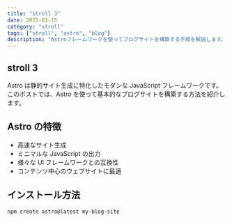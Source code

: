 ```yaml
---
title: "stroll 3"
date: 2025-01-15
category: "stroll"
tags: ["stroll", "astro", "blog"]
description: "Astroフレームワークを使ってブログサイトを構築する手順を解説します。"
---
```


## stroll 3

Astro は静的サイト生成に特化したモダンな JavaScript フレームワークです。このポストでは、Astro を使って基本的なブログサイトを構築する方法を紹介します。

## Astro の特徴

- 高速なサイト生成
- ミニマルな JavaScript の出力
- 様々な UI フレームワークとの互換性
- コンテンツ中心のウェブサイトに最適

## インストール方法

```bash
npm create astro@latest my-blog-site
```
